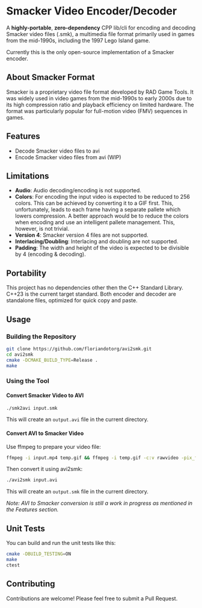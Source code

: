 # Smacker Video Encoder/Decoder

A **highly-portable**, **zero-dependency** CPP lib/cli for encoding and decoding Smacker video files (.smk), a multimedia file format primarily used in games from the mid-1990s, including the 1997 Lego Island game.

Currently this is the only open-source implementation of a Smacker encoder.

## About Smacker Format

Smacker is a proprietary video file format developed by RAD Game Tools. It was widely used in video games from the mid-1990s to early 2000s due to its high compression ratio and playback efficiency on limited hardware. The format was particularly popular for full-motion video (FMV) sequences in games.

## Features

- Decode Smacker video files to avi
- Encode Smacker video files from avi (WIP)

## Limitations

- **Audio**: Audio decoding/encoding is not supported.
- **Colors**: For encoding the input video is expected to be reduced to 256 colors. This can be achieved by converting it to a GIF first. This, unfortunately, leads to each frame having a separate pallete which lowers compression.  A better approach would be to reduce the colors when encoding and use an intelligent pallete management. This, however, is not trivial.
- **Version 4**: Smacker version 4 files are not supported.
- **Interlacing/Doubling**: Interlacing and doubling are not supported.
- **Padding**: The width and height of the video is expected to be divisible by 4 (encoding & decoding).

## Portability

This project has no dependencies other then the C++ Standard Library. C++23 is the current target standard. Both encoder and decoder are standalone files, optimized for quick copy and paste.

## Usage

### Building the Repository

```bash
git clone https://github.com/floriandotorg/avi2smk.git
cd avi2smk
cmake -DCMAKE_BUILD_TYPE=Release .
make
```

### Using the Tool

#### Convert Smacker Video to AVI

```bash
./smk2avi input.smk
```

This will create an `output.avi` file in the current directory.

#### Convert AVI to Smacker Video

Use ffmpeg to prepare your video file:
```bash
ffmpeg -i input.mp4 temp.gif && ffmpeg -i temp.gif -c:v rawvideo -pix_fmt rgb24 input.avi
```

Then convert it using avi2smk:
```bash
./avi2smk input.avi
```

This will create an `output.smk` file in the current directory.

_Note: AVI to Smacker conversion is still a work in progress as mentioned in the Features section._

## Unit Tests

You can build and run the unit tests like this:

```bash
cmake -DBUILD_TESTING=ON
make
ctest
```

## Contributing

Contributions are welcome! Please feel free to submit a Pull Request.
